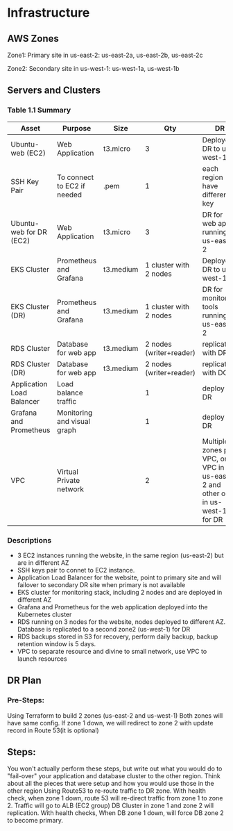 # Infrastructure
## AWS Zones
Zone1: Primary site in us-east-2: us-east-2a, us-east-2b, us-east-2c

Zone2: Secondary site in us-west-1: us-west-1a, us-west-1b
## Servers and Clusters
### Table 1.1 Summary
| Asset      | Purpose           | Size                                                                   | Qty                                                             | DR                                                                                                           |
|------------|-------------------|------------------------------------------------------------------------|-----------------------------------------------------------------|--------------------------------------------------------------------------------------------------------------|
| Ubuntu-web (EC2) | Web Application | t3.micro | 3 | Deployed DR to us-west-1 |
| SSH Key Pair              | To connect to EC2 if needed               | .pem      | 1           | each region have different key |
| Ubuntu-web for DR (EC2) | Web Application | t3.micro | 3 | DR for web app running in us-east-2 |
| EKS Cluster | Prometheus and Grafana | t3.medium | 1 cluster with 2 nodes | Deployed DR to us-west-1|
| EKS Cluster (DR) | Prometheus and Grafana | t3.medium | 1 cluster with 2 nodes | DR for monitoring tools running in us-east-2 |
| RDS Cluster | Database for web app | t3.medium | 2 nodes (writer+reader) | replicated with DR |
| RDS Cluster (DR) | Database for web app | t3.medium | 2 nodes (writer+reader) | replicated with DC |
| Application Load Balancer    | Load balance traffic |              | 1           | deploy to DR              |
| Grafana and Prometheus | Monitoring and visual graph               |              | 1           | deploy to DR              |
| VPC                       | Virtual Private network                   |             | 2  | Multiple zones per VPC, one VPC in us-east-2 and other one in us-west-1 for DR |

### Descriptions

- 3 EC2 instances running the website, in the same region (us-east-2) but are in different AZ
- SSH keys pair to connet to EC2 instance.
- Application Load Balancer for the website, point to primary site and will failover to secondary DR site when primary is not available
- EKS cluster for monitoring stack, including 2 nodes and are deployed in different AZ
- Grafana and Prometheus for the web application deployed into the Kubernetes cluster
- RDS running on 3 nodes for the website, nodes deployed to different AZ. Database is replicated to a second zone2 (us-west-1) for DR
- RDS backups stored in S3 for recovery, perform daily backup, backup retention window is 5 days.
- VPC to separate resource and divine to small network, use VPC to launch resources

## DR Plan
### Pre-Steps:
Using Terraform to build 2 zones (us-east-2 and us-west-1)
Both zones will have same config.
If zone 1 down, we will redirect to zone 2 with update record in Route 53(it is optional)

## Steps:
You won't actually perform these steps, but write out what you would do to "fail-over" your application and database cluster to the other region. Think about all the pieces that were setup and how you would use those in the other region
Using Route53 to re-route traffic to DR zone.
With health check, when zone 1 down, route 53 will re-direct traffic from zone 1 to zone 2.
Traffic will go to ALB (EC2 group)
DB Cluster in zone 1 and zone 2 will replication.
With health checks, When DB zone 1 down, will force DB zone 2 to become primary.
